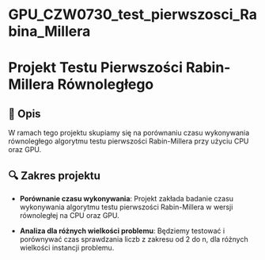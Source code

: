 # GPU_CZW0730_test_pierwszosci_Rabina_Millera

# Projekt Testu Pierwszości Rabin-Millera Równoległego

## 📝 Opis

W ramach tego projektu skupiamy się na porównaniu czasu wykonywania równoległego algorytmu testu pierwszości Rabin-Millera przy użyciu CPU oraz GPU.


## 🔍 Zakres projektu

- **Porównanie czasu wykonywania**: Projekt zakłada badanie czasu wykonywania algorytmu testu pierwszości Rabin-Millera w wersji równoległej na CPU oraz GPU.
  
- **Analiza dla różnych wielkości problemu**: Będziemy testować i porównywać czas sprawdzania liczb z zakresu od 2 do n, dla różnych wielkości instancji problemu. 
